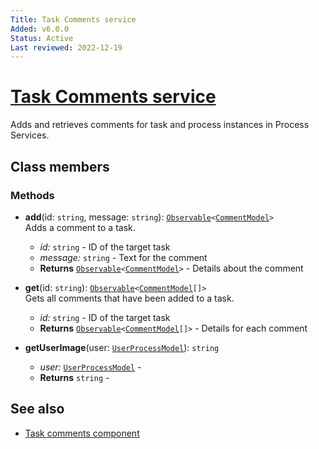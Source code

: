 ```yaml
---
Title: Task Comments service
Added: v6.0.0
Status: Active
Last reviewed: 2022-12-19
---
```


# [Task Comments service](../../../lib/process-services/src/lib/task-comments/services/task-comments.service.ts "Defined in task-comments.service.ts")

Adds and retrieves comments for task and process instances in Process Services.

## Class members

### Methods

-   **add**(id: `string`, message: `string`): [`Observable`](http://reactivex.io/documentation/observable.html)`<`[`CommentModel`](../../../lib/core/src/lib/models/comment.model.ts)`>`<br/>
    Adds a comment to a task.
    -   _id:_ `string`  - ID of the target task
    -   _message:_ `string`  - Text for the comment
    -   **Returns** [`Observable`](http://reactivex.io/documentation/observable.html)`<`[`CommentModel`](../../../lib/core/src/lib/models/comment.model.ts)`>` - Details about the comment
-   **get**(id: `string`): [`Observable`](http://reactivex.io/documentation/observable.html)`<`[`CommentModel`](../../../lib/core/src/lib/models/comment.model.ts)`[]>`<br/>
    Gets all comments that have been added to a task.
    -   _id:_ `string`  - ID of the target task
    -   **Returns** [`Observable`](http://reactivex.io/documentation/observable.html)`<`[`CommentModel`](../../../lib/core/src/lib/models/comment.model.ts)`[]>` - Details for each comment
-   **getUserImage**(user: [`UserProcessModel`](../../core/models/user-process.model.md)): `string`<br/>

    -   _user:_ [`UserProcessModel`](../../core/models/user-process.model.md)  - 
    -   **Returns** `string` -

## See also

-   [Task comments component](../../../lib/process-services/src/lib/task-comments/task-comments.component.ts)
